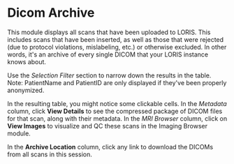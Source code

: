 # Dicom Archive

This module displays all scans that have been uploaded to LORIS. This includes scans that have been inserted, as well as those that were rejected (due to protocol violations, mislabeling, etc.) or otherwise excluded. In other words, it's an archive of every single DICOM that your LORIS instance knows about.

Use the *Selection Filter* section to narrow down the results in the table. Note: PatientName and PatientID are only displayed if they've been properly anonymized.

In the resulting table, you might notice some clickable cells. In the *Metadata* column, click **View Details** to see the compressed package of DICOM files for that scan, along with their metadata. In the *MRI Browser* column, click on **View Images** to visualize and QC these scans in the Imaging Browser module.

In the **Archive Location** column, click any link to download the DICOMs from all scans in this session.
